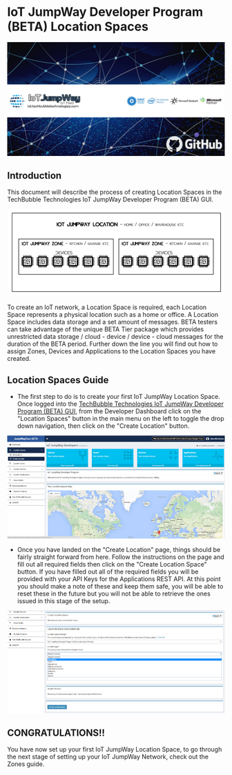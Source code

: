 # IoT JumpWay Developer Program (BETA) Location Spaces

![TechBubble IoT JumpWay Docs](images/main/IoT-Jumpway.jpg)  

## Introduction

This document will describe the process of creating Location Spaces in the TechBubble Technologies IoT JumpWay Developer Program (BETA) GUI. 

![TechBubble IoT JumpWay Registration Docs](images/guides/location-spaces.png)  

To create an IoT network, a Location Space is required, each Location Space represents a physical location such as a home or office. A Location Space includes data storage and a set amount of messages. BETA testers can take advantage of the unique BETA Tier package which provides unrestricted data storage / cloud - device / device - cloud messages for the duration of the BETA period.  Further down the line you will find out how to assign Zones, Devices and Applications to the Location Spaces you have created.

## Location Spaces Guide

- The first step to do is to create your first IoT JumpWay Location Space. Once logged into the [TechBubble Technologies IoT JumpWay Developer Program (BETA) GUI](https://iot.techbubbletechnologies.com/developers/ "TechBubble Technologies IoT JumpWay Developer Program (BETA) GUI"), from the Developer Dashboard click on the "Location Spaces" button in the main menu on the left to toggle the drop down navigation, then click on the "Create Location" button.

![TechBubble IoT JumpWay Registration Docs](images/guides/create-location.jpg)  

- Once you have landed on the "Create Location" page, things should be fairly straight forward from here. Follow the instructions on the page and fill out all required fields then click on the "Create Location Space" button. If you have filled out all of the required fields you will be provided with your API Keys for the Applications REST API. At this point you should make a note of these and keep them safe, you will be able to reset these in the future but you will not be able to retrieve the ones issued in this stage of the setup.

![TechBubble IoT JumpWay Registration Docs](images/guides/create-location-form.jpg)  

## CONGRATULATIONS!!

You have now set up your first IoT JumpWay Location Space, to go through the next stage of setting up your IoT JumpWay Network, check out the Zones guide.